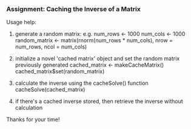 ### Assignment: Caching the Inverse of a Matrix

Usage help:
1. generate a random matrix:
e.g.
num_rows <- 1000
num_cols <- 1000
random_matrix <- matrix(rnorm(num_rows * num_cols), nrow = num_rows, ncol = num_cols)

2. initialize a novel 'cached matrix' object and set the random matrix previously generated
cached_matrix <- makeCacheMatrix()
cached_matrix$set(random_matrix)

3. calculate the inverse using the cacheSolve() function
cacheSolve(cached_matrix)
4. if there's a cached inverse stored, then retrieve the inverse without calculation

Thanks for your time!
